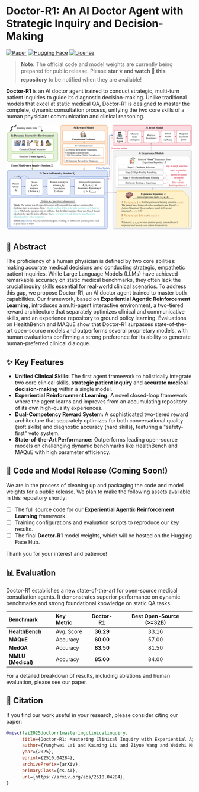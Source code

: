 # Doctor-R1: An AI Doctor Agent with Strategic Inquiry and Decision-Making

[![Paper](https://img.shields.io/badge/Paper-arXiv:2510.04284-b31b1b.svg)](https://arxiv.org/abs/2510.04284) [![Hugging Face](https://img.shields.io/badge/%F0%9F%A4%97%20Model-Coming_Soon-yellow.svg)](https://huggingface.co/YourOrg/Doctor-R1) [![License](https://img.shields.io/badge/License-Apache_2.0-blue.svg)](LICENSE)

> **Note:** The official code and model weights are currently being prepared for public release. Please **star ⭐ and watch 👀 this repository** to be notified when they are available!

**Doctor-R1** is an AI doctor agent trained to conduct strategic, multi-turn patient inquiries to guide its diagnostic decision-making. Unlike traditional models that excel at static medical QA, Doctor-R1 is designed to master the complete, dynamic consultation process, unifying the two core skills of a human physician: communication and clinical reasoning.

![](assets/methodology.jpg)
## 📖 Abstract

The proficiency of a human physician is defined by two core abilities: making accurate medical decisions and conducting strategic, empathetic patient inquiries. While Large Language Models (LLMs) have achieved remarkable accuracy on static medical benchmarks, they often lack the crucial inquiry skills essential for real-world clinical scenarios. To address this gap, we propose Doctor-R1, an AI doctor agent trained to master both capabilities. Our framework, based on **Experiential Agentic Reinforcement Learning**, introduces a multi-agent interactive environment, a two-tiered reward architecture that separately optimizes clinical and communicative skills, and an experience repository to ground policy learning. Evaluations on HealthBench and MAQuE show that Doctor-R1 surpasses state-of-the-art open-source models and outperforms several proprietary models, with human evaluations confirming a strong preference for its ability to generate human-preferred clinical dialogue.

## ✨ Key Features

* **Unified Clinical Skills:** The first agent framework to holistically integrate two core clinical skills, **strategic patient inquiry** and **accurate medical decision-making** within a single model.
* **Experiential Reinforcement Learning:** A novel closed-loop framework where the agent learns and improves from an accumulating repository of its own high-quality experiences.
* **Dual-Competency Reward System:** A sophisticated two-tiered reward architecture that separately optimizes for both conversational quality (soft skills) and diagnostic accuracy (hard skills), featuring a "safety-first" veto system.
* **State-of-the-Art Performance:** Outperforms leading open-source models on challenging dynamic benchmarks like HealthBench and MAQuE with high parameter efficiency.

## 🚀 Code and Model Release (Coming Soon!)

We are in the process of cleaning up and packaging the code and model weights for a public release. We plan to make the following assets available in this repository shortly:

-   [ ] The full source code for our **Experiential Agentic Reinforcement Learning** framework.
-   [ ] Training configurations and evaluation scripts to reproduce our key results.
-   [ ] The final **Doctor-R1** model weights, which will be hosted on the Hugging Face Hub.

Thank you for your interest and patience!

## 📊 Evaluation

Doctor-R1 establishes a new state-of-the-art for open-source medical consultation agents. It demonstrates superior performance on dynamic benchmarks and strong foundational knowledge on static QA tasks.

| Benchmark          | Key Metric | Doctor-R1 | Best Open-Source (>=32B) |
| :----------------- | :--------- | :-------: | :----------------------: |
| **HealthBench**    | Avg. Score | **36.29** |          33.16           |
| **MAQuE**          | Accuracy   | **60.00** |          57.00           |
| **MedQA**          | Accuracy   | **83.50** |          81.50           |
| **MMLU (Medical)** | Accuracy   | **85.00** |          84.00           |

For a detailed breakdown of results, including ablations and human evaluation, please see our paper.

## 📜 Citation

If you find our work useful in your research, please consider citing our paper:

```bibtex
@misc{lai2025doctorr1masteringclinicalinquiry,
      title={Doctor-R1: Mastering Clinical Inquiry with Experiential Agentic Reinforcement Learning}, 
      author={Yunghwei Lai and Kaiming Liu and Ziyue Wang and Weizhi Ma and Yang Liu},
      year={2025},
      eprint={2510.04284},
      archivePrefix={arXiv},
      primaryClass={cs.AI},
      url={https://arxiv.org/abs/2510.04284}, 
}

